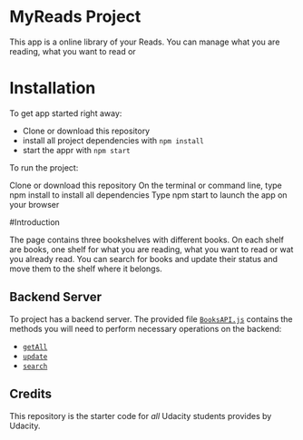 # MyReads Project

This app is a online library of your Reads.
You can manage what you are reading, what you want to read or


# Installation
To get app started right away:
* Clone or download this repository
* install all project dependencies with `npm install`
* start the appr with `npm start`

To run the project:

Clone or download this repository
On the terminal or command line, type npm install to install all dependencies
Type npm start to launch the app on your browser


#Introduction

The page contains three bookshelves with different books.
On each shelf are books, one shelf for what you are reading, what you want to read or wat you already read.
You can search for books and update their status and move them to the shelf where it belongs.


## Backend Server

To project has a backend server. The provided file [`BooksAPI.js`](src/BooksAPI.js) contains the methods you will need to perform necessary operations on the backend:

* [`getAll`](#getall)
* [`update`](#update)
* [`search`](#search)

## Credits

This repository is the starter code for _all_ Udacity students provides by Udacity.
